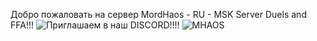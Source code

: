 Добро пожаловать на сервер MordHaos - RU - MSK Server Duels and FFA!!!
![Приглашаем в наш DISCORD!!!!](https://discord.gg/NRgBd2Wu)
![MHAOS]([http://url/to/img.png](https://wallpapers.com/images/hd/1080p-mordhau-background-3yeen131rubdi5bt.jpg))
